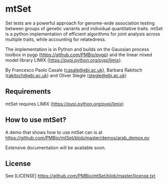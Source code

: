 mtSet
======

Set tests are a powerful approach for genome-wide association testing between groups of genetic variants and individual quantitative traits.
mtSet is a python implementation of efficient algorithms for joint analysis across multiple traits, while accounting for relatedness.

The implementation is in Python and builds on the Gaussian process toolbox in pygp (https://github.com/PMBio/pygp) and the linear mixed model library LIMIX (https://pypi.python.org/pypi/limix).

By Francesco Paolo Casale (casale@ebi.ac.uk), Barbara Rakitsch (rakitsch@ebi.ac.uk) and Oliver Stegle (stegle@ebi.ac.uk)

## Requirements

mtSet requires LIMIX (https://pypi.python.org/pypi/limix)

## How to use mtSet?

A demo that shows how to use mtSet can is at https://github.com/PMBio/mtSet/blob/master/demos/arab_demos.py

Extensive documentation will be available soon.

## License
See [LICENSE] https://github.com/PMBio/mtSet/blob/master/license.txt
